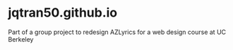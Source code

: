 # jqtran50.github.io

Part of a group project to redesign AZLyrics for a web design course at UC Berkeley
